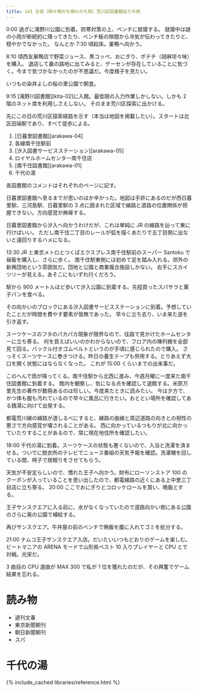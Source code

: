 ```yaml
---
title: 141 日目（時々雨のち晴れのち雨）荒川区図書館巡りの旅
---
```


0:00 過ぎに滝野川公園に到着。防寒対策の上、ベンチに就寝する。
就寝中は謎の小雨が断続的に降ってきたり、ベンチ板の隙間から冷気が伝わってきたりと、穏やかでなかった。
なんとか 7:30 頃起床。巣鴨へ向かう。

8:10 頃西友巣鴨店で野菜ジュース、黒コッペ、おにぎり、ポテチ（胡麻坦々味）を購入。
退店して裏の路地に出てみると、ゲーセンが存在していることに気づく。今まで気づかなかったのが不思議だ。今度様子を見たい。

いつもの染井よしの桜の里公園で朝食。

9:15 [滝野川図書館][kita-02]に入館。最低限の入力作業しかしない。しかも 2 階のネット席を利用しさえしない。
そのまま荒川区探索に出かける。

先にこの日の荒川区探索経路を示す（本当は地図を掲載したい）。スタートは北区田端駅であり、すべて徒歩による。

1. [日暮里図書館][arakawa-04]
2. 各線南千住駅前
3. [汐入図書サービスステーション][arakawa-05]
4. ロイヤルホームセンター南千住店
5. [南千住図書館][arakawa-01]
6. 千代の湯

各図書館のコメントはそれぞれのページに記す。

日暮里図書館へ至るまでが思いのほか辛かった。地図は手許にあるのだが西日暮里駅、三河島駅、日暮里駅の 3 点に囲まれた区域で線路と道路の位置関係が把握できない。方向感覚が麻痺する。

日暮里図書館から汐入へ向かうわけだが、これは単純に JR の線路を辿って東に行けばいい。
ただし南千住二丁目のレールが弧を描くあたりで五丁目側に出ないと遠回りするハメになる。

13:30 JR と東京メトロとつくばエクスプレス南千住駅前のスーパー Santoku で昼飯を購入し、さらに歩く。
南千住駅東側には初めて足を踏み入れる。郊外の新興団地という雰囲気だ。団地と公園と商業複合施設しかない。
右手にスカイツリーが見える。あそこにもいずれ行くだろう。

駅から 900 メートルほど歩いて汐入公園に到着する。先程買ったスパサラと菓子パンを食べる。

その向かいのブロックにある汐入図書サービスステーションに到着。予想していたことだが時間を費やす要素が皆無であった。
早々に立ち去り、いま来た道を引き返す。

スーツケースのフタのパカパカ現象が限界なので、往路で見かけたホームセンターに立ち寄る。
何を買えばいいのかわからないので、フロア内の陳列棚を全部見て回る。バックル付きゴムベルトというのが手頃に感じられたので購入。
さっそくスーツケースに巻きつける。昨日の養生テープも併用する。とりあえず大口を開く状態にはならなくなった。
これが 15:00 くらいまでの出来事だ。

このへんで雨が降ってくる。南千住駅から北西に進み、今週月曜に一度来た南千住図書館に到着する。
館内を観察し、気になる点を確認して退館する。米原万里先生の著作が数冊あるのは珍しい。今度来たときに読みたい。
今は夕方で、かつ体も服も汚れているので早々に風呂に行きたい。おととい場所を確認してある銭湯に向けて出発する。

都電荒川線の線路が道しるべにすると、線路の曲線と周辺道路の向きとの相性の悪さで方向感覚が壊されることがある。
西に向かっているつもりが北に向かっていたりすることがあるので、常に現在地住所を確認したい。

18:00 千代の湯に到着。スーツケースの状態も悪くないので、入浴と洗濯を済ませる。ついでに脱衣所のテレビでニュース番組の天気予報を確認。洗濯機を回している間、椅子で居眠りをさせてもらう。

天気が不安定らしいので、慣れた王子へ向かう。財布にローソンストア 100 のクーポンが入っていることを思い出したので、都電線路の近くにある上中里三丁目店に立ち寄る。
20:00 ここでおにぎりとコロッケロールを買い、晩飯とする。

王子サンスクエアに入る前に、水がなくなっていたので道路向かい側にある公園のさらに奥の公園で補給する。

再びサンスクエア。牛丼屋の前のベンチで晩飯を腹に入れてゴミを処分する。

21:00 ナムコ王子サンスクエア入店。だいたいいつもどおりのゲームを楽しむ。
ビートマニアの ARENA モードで山形県ベスト 10 入りプレイヤーと CPU とで対戦。光栄だ。

3 曲目の CPU 選曲が MAX 300 で私が 1 位を獲れたのだが、その興奮でゲーム結果を忘れる。

# 読み物

* 週刊文春
* 東京新聞朝刊
* 朝日新聞朝刊
* スパ

# 千代の湯

{% include_cached libraries/reference.html %}

